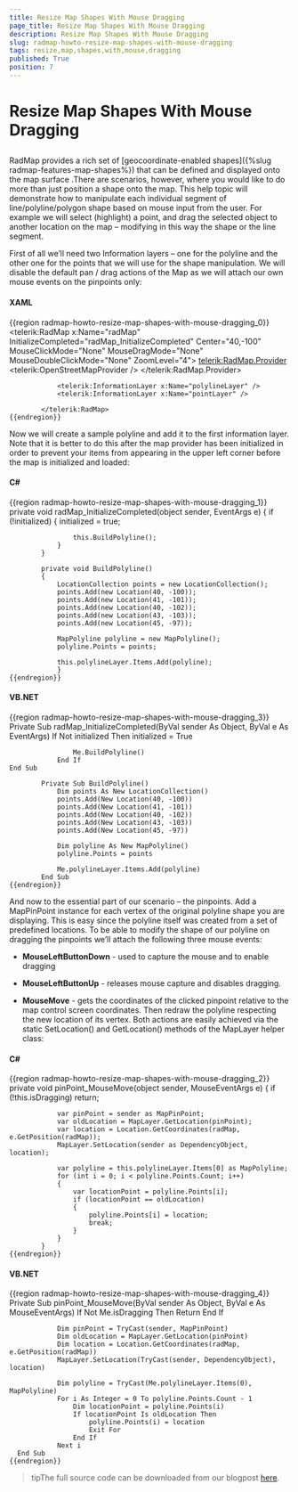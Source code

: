 ```yaml
---
title: Resize Map Shapes With Mouse Dragging
page_title: Resize Map Shapes With Mouse Dragging
description: Resize Map Shapes With Mouse Dragging
slug: radmap-howto-resize-map-shapes-with-mouse-dragging
tags: resize,map,shapes,with,mouse,dragging
published: True
position: 7
---
```


# Resize Map Shapes With Mouse Dragging



## 

RadMap provides a rich set of [geocoordinate-enabled shapes]({%slug radmap-features-map-shapes%}) that can be defined and displayed onto the map surface .There are scenarios, however, where you would like to do more than just position a shape onto the map. This help topic will demonstrate how to manipulate each individual segment of line/polyline/polygon shape based on mouse input from the user. For example we will select (highlight) a point,
        and drag the selected object to another location on the map – modifying in this way the shape or the line segment.

First of all we’ll need two Information layers – one for the polyline and the other one for the points that we will use for the shape manipulation. We will disable the default pan / drag actions of the Map as we will attach our own mouse events on the pinpoints only:

#### __XAML__

{{region radmap-howto-resize-map-shapes-with-mouse-dragging_0}}
	<telerik:RadMap x:Name="radMap"
	                        InitializeCompleted="radMap_InitializeCompleted"
	                        Center="40,-100"
	                        MouseClickMode="None"
	                        MouseDragMode="None"
	                        MouseDoubleClickMode="None"
	                        ZoomLevel="4">
	            <telerik:RadMap.Provider>
	                <telerik:OpenStreetMapProvider />
	            </telerik:RadMap.Provider>
	
	            <telerik:InformationLayer x:Name="polylineLayer" />
	            <telerik:InformationLayer x:Name="pointLayer" />
	
	        </telerik:RadMap>
	{{endregion}}



Now we will create a sample polyline and add it to the first information layer. Note that it is better to do this after the map provider has been initialized in order to prevent your items from appearing in the upper left corner before the map is initialized and loaded:

#### __C#__

{{region radmap-howto-resize-map-shapes-with-mouse-dragging_1}}
	private void radMap_InitializeCompleted(object sender, EventArgs e)
	        {
	            if (!initialized)
	            {
	                initialized = true;
	
	                this.BuildPolyline();
	            }
	        }
	
	        private void BuildPolyline()
	        {
	            LocationCollection points = new LocationCollection();
	            points.Add(new Location(40, -100));
	            points.Add(new Location(41, -101));
	            points.Add(new Location(40, -102));
	            points.Add(new Location(43, -103));
	            points.Add(new Location(45, -97));
	
	            MapPolyline polyline = new MapPolyline();
	            polyline.Points = points;
	
	            this.polylineLayer.Items.Add(polyline);
	            }
	{{endregion}}



#### __VB.NET__

{{region radmap-howto-resize-map-shapes-with-mouse-dragging_3}}
	Private Sub radMap_InitializeCompleted(ByVal sender As Object, ByVal e As EventArgs)
				If Not initialized Then
					initialized = True
	
					Me.BuildPolyline()
				End If
	End Sub
	
			Private Sub BuildPolyline()
				Dim points As New LocationCollection()
				points.Add(New Location(40, -100))
				points.Add(New Location(41, -101))
				points.Add(New Location(40, -102))
				points.Add(New Location(43, -103))
				points.Add(New Location(45, -97))
	
				Dim polyline As New MapPolyline()
				polyline.Points = points
	
				Me.polylineLayer.Items.Add(polyline)
			End Sub
	{{endregion}}



And now to the essential part of our scenario – the pinpoints. Add a MapPinPoint instance for each vertex of the original polyline shape you are displaying. This is easy since the polyline itself was created from a set of predefined locations. To be able to modify the shape of our polyline on dragging the pinpoints we’ll attach the following three mouse events:

* __MouseLeftButtonDown__ - used to capture the mouse and to enable dragging

* __MouseLeftButtonUp__ - releases mouse capture and disables dragging.

* __MouseMove__ - gets the coordinates of the clicked pinpoint relative to the map control screen coordinates. Then redraw the polyline respecting the new location of its vertex.  Both actions are easily achieved via the static SetLocation() and GetLocation() methods of the MapLayer helper class:



#### __C#__

{{region radmap-howto-resize-map-shapes-with-mouse-dragging_2}}
	  private void pinPoint_MouseMove(object sender, MouseEventArgs e)
	        {
	            if (!this.isDragging)
	                return;
	
	            var pinPoint = sender as MapPinPoint;
	            var oldLocation = MapLayer.GetLocation(pinPoint);
	            var location = Location.GetCoordinates(radMap, e.GetPosition(radMap));
	            MapLayer.SetLocation(sender as DependencyObject, location);
	
	            var polyline = this.polylineLayer.Items[0] as MapPolyline;
	            for (int i = 0; i < polyline.Points.Count; i++)
	            {
	                var locationPoint = polyline.Points[i];
	                if (locationPoint == oldLocation)
	                {
	                    polyline.Points[i] = location;
	                    break;
	                }
	            }
	        }
	{{endregion}}



#### __VB.NET__

{{region radmap-howto-resize-map-shapes-with-mouse-dragging_4}}
	  Private Sub pinPoint_MouseMove(ByVal sender As Object, ByVal e As MouseEventArgs)
				If Not Me.isDragging Then
					Return
				End If
	
				Dim pinPoint = TryCast(sender, MapPinPoint)
				Dim oldLocation = MapLayer.GetLocation(pinPoint)
				Dim location = Location.GetCoordinates(radMap, e.GetPosition(radMap))
				MapLayer.SetLocation(TryCast(sender, DependencyObject), location)
	
				Dim polyline = TryCast(Me.polylineLayer.Items(0), MapPolyline)
				For i As Integer = 0 To polyline.Points.Count - 1
					Dim locationPoint = polyline.Points(i)
					If locationPoint Is oldLocation Then
						polyline.Points(i) = location
						Exit For
					End If
				Next i
	  End Sub
	{{endregion}}



>tipThe full source code can be downloaded from our blogpost [here](http://blogs.telerik.com/blogs/posts/12-01-09/radmap-for-silverlight-wpf-how-to-resize-map-shapes-with-mouse-dragging.aspx).
